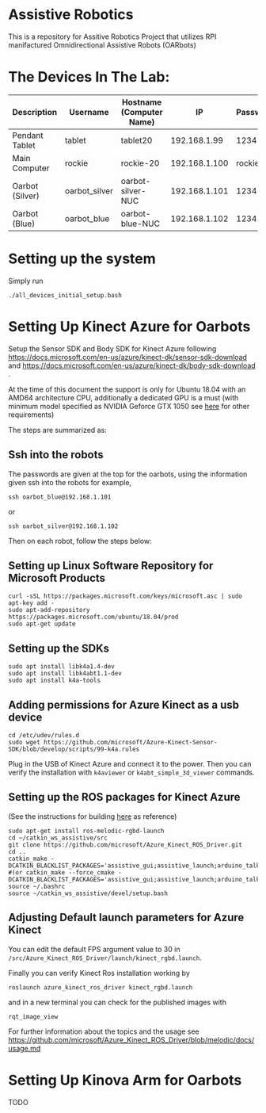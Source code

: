 # Assistive Robotics
This is a repository for Assitive Robotics Project that utilizes RPI manifactured Omnidirectional Assistive Robots (OARbots)
# The Devices In The Lab:

| Description             | Username      | Hostname (Computer Name) | IP            | Password  | OS           | ROS     |
| ---                     | ---           | ---                      | ---           | ---       | ---          | ---     |
| Pendant Tablet          | tablet        | tablet20                 | 192.168.1.99  | 1234      | Ubuntu 20.04 | Noetic  |
| Main Computer           | rockie        | rockie-20                | 192.168.1.100 | rockie    | Ubuntu 20.04 | Noetic |
| Oarbot (Silver)         | oarbot_silver | oarbot-silver-NUC        | 192.168.1.101 | 1234      | Ubuntu 20.04 | Noetic |
| Oarbot (Blue)           | oarbot_blue   | oarbot-blue-NUC          | 192.168.1.102 | 1234      | Ubuntu 20.04 | Noetic |

# Setting up the system

Simply run
```
./all_devices_initial_setup.bash
```

# Setting Up Kinect Azure for Oarbots
Setup the Sensor SDK and Body SDK for Kinect Azure following https://docs.microsoft.com/en-us/azure/kinect-dk/sensor-sdk-download and https://docs.microsoft.com/en-us/azure/kinect-dk/body-sdk-download . 

At the time of this document the support is only for Ubuntu 18.04 with an AMD64 architecture CPU, additionally a dedicated GPU is a must (with minimum model specified as NVIDIA Geforce GTX 1050 see [here](https://docs.microsoft.com/en-us/azure/kinect-dk/system-requirements) for other requirements) 

The steps are summarized as:

## Ssh into the robots
The passwords are given at the top for the oarbots, using the information given ssh into the robots for example,
```
ssh oarbot_blue@192.168.1.101
```
or 
```
ssh oarbot_silver@192.168.1.102
```

Then on each robot, follow the steps below:
## Setting up Linux Software Repository for Microsoft Products
```
curl -sSL https://packages.microsoft.com/keys/microsoft.asc | sudo apt-key add -
sudo apt-add-repository https://packages.microsoft.com/ubuntu/18.04/prod
sudo apt-get update
```
## Setting up the SDKs
```
sudo apt install libk4a1.4-dev
sudo apt install libk4abt1.1-dev
sudo apt install k4a-tools
```
## Adding permissions for Azure Kinect as a usb device
```
cd /etc/udev/rules.d
sudo wget https://github.com/microsoft/Azure-Kinect-Sensor-SDK/blob/develop/scripts/99-k4a.rules
```

Plug in the USB of Kinect Azure and connect it to the power. Then you can verify the installation with `k4aviewer` or `k4abt_simple_3d_viewer` commands. 

## Setting up the ROS packages for Kinect Azure
(See the instructions for building [here](https://github.com/microsoft/Azure_Kinect_ROS_Driver/blob/melodic/docs/building.md) as reference)
```
sudo apt-get install ros-melodic-rgbd-launch
cd ~/catkin_ws_assistive/src
git clone https://github.com/microsoft/Azure_Kinect_ROS_Driver.git
cd ..
catkin_make -DCATKIN_BLACKLIST_PACKAGES='assistive_gui;assistive_launch;arduino_talker'
#(or catkin_make --force_cmake -DCATKIN_BLACKLIST_PACKAGES='assistive_gui;assistive_launch;arduino_talker')
source ~/.bashrc
source ~/catkin_ws_assistive/devel/setup.bash
```
## Adjusting Default launch parameters for Azure Kinect
You can edit the default FPS argument value to 30 in `/src/Azure_Kinect_ROS_Driver/launch/kinect_rgbd.launch`.

Finally you can verify Kinect Ros installation working by
```
roslaunch azure_kinect_ros_driver kinect_rgbd.launch
```
and in a new terminal you can check for the published images with
```
rqt_image_view
```

For further information about the topics and the usage see https://github.com/microsoft/Azure_Kinect_ROS_Driver/blob/melodic/docs/usage.md 

# Setting Up Kinova Arm for Oarbots

TODO
